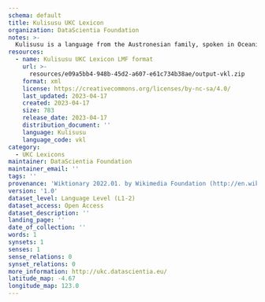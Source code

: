 ```yaml
---
schema: default
title: Kulisusu UKC Lexicon
organization: DataScientia Foundation
notes: >-
  Kulisusu is a language from the Austronesian family, spoken in Oceania. The UKC Lexicon of Kulisusu is represented as a lexico-semantic network. It consists of words, word senses, synsets, as well as sense-level and synset-level relationships.
resources:
  - name: Kulisusu UKC Lexicon LMF format
    url: >-
      resources/e09a5bb4-948b-45d2-a607-e61c734b38ae/output-vkl.zip
    format: xml
    license: https://creativecommons.org/licenses/by-nc-sa/4.0/
    last_updated: 2023-04-17
    created: 2023-04-17
    size: 783
    release_date: 2023-04-17
    distribution_document: ''
    language: Kulisusu
    language_code: vkl
category:
  - UKC Lexicons
maintainer: DataScientia Foundation
maintainer_email: ''
tags: ''
provenance: 'Wiktionary 2022.01. by Wikimedia Foundation (http://en.wiktionary.org); Princeton WordNet 2.1 by Princeton University (https://wordnet.princeton.edu)'
version: '1.0'
dataset_level: Language Level (L1-2)
dataset_access: Open Access
dataset_description: ''
landing_page: ''
date_of_collection: ''
words: 1
synsets: 1
senses: 1
sense_relations: 0
synset_relations: 0
more_information: http://ukc.datascientia.eu/
latitude_map: -4.67
longitude_map: 123.0
---
```

